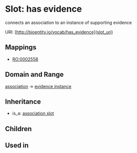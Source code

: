 # Slot: has evidence


connects an association to an instance of supporting evidence

URI: [http://bioentity.io/vocab/has_evidence](slot_uri)
## Mappings

 * [RO:0002558](http://purl.obolibrary.org/obo/RO_0002558)
## Domain and Range

[association](Association.md) -> [evidence instance](EvidenceInstance.md)
## Inheritance

 *  is_a: [association slot](association_slot.md)
## Children

## Used in

